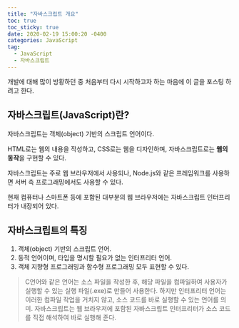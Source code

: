 ```yaml
---
title: "자바스크립트 개요"
toc: true
toc_sticky: true
date: 2020-02-19 15:00:20 -0400
categories: JavaScript
tag:
  - JavaScript
  - 자바스크립트
---
```


개발에 대해 많이 방황하던 중 처음부터 다시 시작하고자 하는 마음에 이 글을 포스팅 하려고 한다.

## 자바스크립트(JavaScript)란?

자바스크립트는 객체(object) 기반의 스크립트 언어이다.

HTML로는 웹의 내용을 작성하고, CSS로는 웹을 디자인하며, 자바스크립트로는 **웹의 동작**을 구현할 수 있다.

자바스크립트는 주로 웹 브라우저에서 사용되나, Node.js와 같은 프레임워크를 사용하면 서버 측 프로그래밍에서도 사용할 수 있다.

현재 컴퓨터나 스마트폰 등에 포함된 대부분의 웹 브라우저에는 자바스크립트 인터프리터가 내장되어 있다.

## 자바스크립트의 특징

1. 객체(object) 기반의 스크립트 언어.
2. 동적 언어이며, 타입을 명시할 필요가 없는 인터프리터 언어.
3. 객체 지향형 프로그래밍과 함수형 프로그래밍 모두 표현할 수 있다.

> C언어와 같은 언어는 소스 파일을 작성한 후, 해당 파일을 컴파일하여 사용자가 실행할 수 있는 실행 파일(.exe)로 만들어 사용한다. 하지만 인터프리터 언어는 이러한 컴파일 작업을 거치지 않고, 소스 코드를 바로 실행할 수 있는 언어를 의미. 자바스크립트는 웹 브라우저에 포함된 자바스크립트 인터프리터가 소스 코드를 직접 해석하여 바로 실행해 준다.
